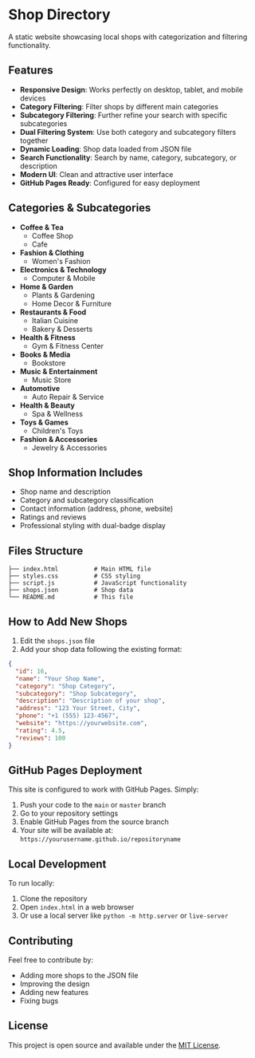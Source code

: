 # Shop Directory

A static website showcasing local shops with categorization and filtering functionality.

## Features

- **Responsive Design**: Works perfectly on desktop, tablet, and mobile devices
- **Category Filtering**: Filter shops by different main categories
- **Subcategory Filtering**: Further refine your search with specific subcategories
- **Dual Filtering System**: Use both category and subcategory filters together
- **Dynamic Loading**: Shop data loaded from JSON file
- **Search Functionality**: Search by name, category, subcategory, or description
- **Modern UI**: Clean and attractive user interface
- **GitHub Pages Ready**: Configured for easy deployment

## Categories & Subcategories

- **Coffee & Tea**
  - Coffee Shop
  - Cafe
- **Fashion & Clothing**
  - Women's Fashion
- **Electronics & Technology**
  - Computer & Mobile
- **Home & Garden**
  - Plants & Gardening
  - Home Decor & Furniture
- **Restaurants & Food**
  - Italian Cuisine
  - Bakery & Desserts
- **Health & Fitness**
  - Gym & Fitness Center
- **Books & Media**
  - Bookstore
- **Music & Entertainment**
  - Music Store
- **Automotive**
  - Auto Repair & Service
- **Health & Beauty**
  - Spa & Wellness
- **Toys & Games**
  - Children's Toys
- **Fashion & Accessories**
  - Jewelry & Accessories

## Shop Information Includes

- Shop name and description
- Category and subcategory classification
- Contact information (address, phone, website)
- Ratings and reviews
- Professional styling with dual-badge display

## Files Structure

```
├── index.html          # Main HTML file
├── styles.css          # CSS styling
├── script.js           # JavaScript functionality
├── shops.json          # Shop data
└── README.md           # This file
```

## How to Add New Shops

1. Edit the `shops.json` file
2. Add your shop data following the existing format:

```json
{
  "id": 16,
  "name": "Your Shop Name",
  "category": "Shop Category",
  "subcategory": "Shop Subcategory",
  "description": "Description of your shop",
  "address": "123 Your Street, City",
  "phone": "+1 (555) 123-4567",
  "website": "https://yourwebsite.com",
  "rating": 4.5,
  "reviews": 100
}
```

## GitHub Pages Deployment

This site is configured to work with GitHub Pages. Simply:

1. Push your code to the `main` or `master` branch
2. Go to your repository settings
3. Enable GitHub Pages from the source branch
4. Your site will be available at: `https://yourusername.github.io/repositoryname`

## Local Development

To run locally:
1. Clone the repository
2. Open `index.html` in a web browser
3. Or use a local server like `python -m http.server` or `live-server`

## Contributing

Feel free to contribute by:
- Adding more shops to the JSON file
- Improving the design
- Adding new features
- Fixing bugs

## License

This project is open source and available under the [MIT License](LICENSE).